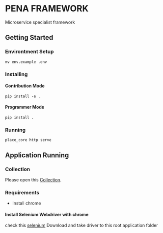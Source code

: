 # PENA FRAMEWORK
Microservice specialist framework

## Getting Started
### Environtment Setup
```
mv env.example .env
```

### Installing
#### Contribution Mode
```
pip install -e .
```

#### Programmer Mode
```
pip install .
```

### Running
```
place_core http serve
```

## Application Running
### Collection
Please open this [Collection](https://www.getpostman.com/collections/0dba1135cb49c6c3e727). 

### Requirements
- Install chrome

#### Install Selenium Webdriver with chrome
check this [selenium](https://selenium-python.readthedocs.io/installation.html)
Download and take driver to this root application folder





